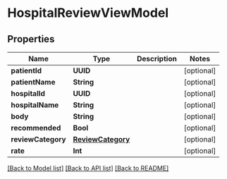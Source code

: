 # HospitalReviewViewModel

## Properties
Name | Type | Description | Notes
------------ | ------------- | ------------- | -------------
**patientId** | **UUID** |  | [optional] 
**patientName** | **String** |  | [optional] 
**hospitalId** | **UUID** |  | [optional] 
**hospitalName** | **String** |  | [optional] 
**body** | **String** |  | [optional] 
**recommended** | **Bool** |  | [optional] 
**reviewCategory** | [**ReviewCategory**](ReviewCategory.md) |  | [optional] 
**rate** | **Int** |  | [optional] 

[[Back to Model list]](../README.md#documentation-for-models) [[Back to API list]](../README.md#documentation-for-api-endpoints) [[Back to README]](../README.md)


